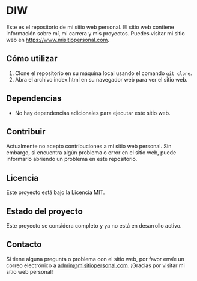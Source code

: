 # DIW

Este es el repositorio de mi sitio web personal. El sitio web contiene información sobre mí, mi carrera y mis proyectos. Puedes visitar mi sitio web en https://www.misitiopersonal.com.

## Cómo utilizar

1. Clone el repositorio en su máquina local usando el comando `git clone`.
2. Abra el archivo index.html en su navegador web para ver el sitio web.

## Dependencias

- No hay dependencias adicionales para ejecutar este sitio web.

## Contribuir

Actualmente no acepto contribuciones a mi sitio web personal. Sin embargo, si encuentra algún problema o error en el sitio web, puede informarlo abriendo un problema en este repositorio.

## Licencia

Este proyecto está bajo la Licencia MIT.

## Estado del proyecto

Este proyecto se considera completo y ya no está en desarrollo activo.

## Contacto

Si tiene alguna pregunta o problema con el sitio web, por favor envíe un correo electrónico a admin@misitiopersonal.com. ¡Gracias por visitar mi sitio web personal!
